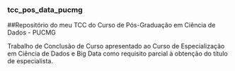 ### tcc_pos_data_pucmg
##Repositório do meu TCC do Curso de Pós-Graduação em  Ciência de Dados - PUCMG

Trabalho de Conclusão de Curso apresentado ao Curso de Especialização em Ciência de Dados e Big Data como requisito parcial à obtenção do título de especialista.
